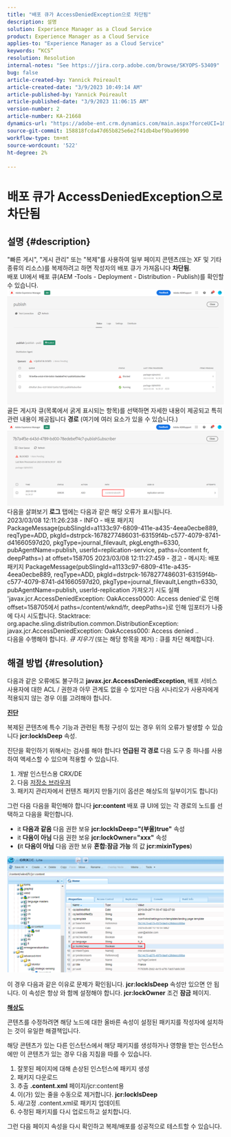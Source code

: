 ```yaml
---
title: "배포 큐가 AccessDeniedException으로 차단됨"
description: 설명
solution: Experience Manager as a Cloud Service
product: Experience Manager as a Cloud Service
applies-to: "Experience Manager as a Cloud Service"
keywords: “KCS”
resolution: Resolution
internal-notes: "See https://jira.corp.adobe.com/browse/SKYOPS-53409"
bug: false
article-created-by: Yannick Poireault
article-created-date: "3/9/2023 10:49:14 AM"
article-published-by: Yannick Poireault
article-published-date: "3/9/2023 11:06:15 AM"
version-number: 2
article-number: KA-21668
dynamics-url: "https://adobe-ent.crm.dynamics.com/main.aspx?forceUCI=1&pagetype=entityrecord&etn=knowledgearticle&id=bdfc3e05-68be-ed11-83ff-6045bd0065b6"
source-git-commit: 158818fcda47d65b825e6e2f41db4bef9ba96990
workflow-type: tm+mt
source-wordcount: '522'
ht-degree: 2%

---
```


# 배포 큐가 AccessDeniedException으로 차단됨

## 설명 {#description}

&quot;빠른 게시&quot;, &quot;게시 관리&quot; 또는 &quot;복제&quot;를 사용하여 일부 페이지 콘텐츠(또는 XF 및 기타 종류의 리소스)를 복제하려고 하면 작성자의 배포 큐가 가져옵니다 <b>차단됨</b>.<br>배포 UI에서 배포 큐(AEM -Tools - Deployment - Distribution - Publish)를 확인할 수 있습니다.<br>![](assets/___c8fc3e05-68be-ed11-83ff-6045bd0065b6___.png)<br>골든 게시자 큐(목록에서 굵게 표시되는 항목)를 선택하면 자세한 내용이 제공되고 특히 관련 내용이 제공됩니다 <b>경로</b> (여기에 여러 요소가 있을 수 있습니다.)<br>![](assets/___d5fc3e05-68be-ed11-83ff-6045bd0065b6___.png)<br>다음을 살펴보기 <b>로그</b> 탭에는 다음과 같은 해당 오류가 표시됩니다.<br>2023/03/08 12:11:26:238 - INFO - 배포 패키지 PackageMessage(pubSlingId=a1133c97-6809-411e-a435-4eea0ecbe889, reqType=ADD, pkgId=dstrpck-1678277486031-63159f4b-c577-4079-8741-d41660597d20, pkgType=journal_filevault, pkgLength=6330, pubAgentName=publish, userId=replication-service, paths=/content fr, deepPaths=) at offset=158705 2023/03/08 12:11:27:459 - 경고 - 메시지: 배포 패키지 PackageMessage(pubSlingId=a1133c97-6809-411e-a435-4eea0ecbe889, reqType=ADD, pkgId=dstrpck-1678277486031-63159f4b-c577-4079-8741-d41660597d20, pkgType=journal_filevault,Length=6330, pubAgentName=publish, userId-replication 가져오기 시도 실패 &#39;javax.jcr.AccessDeniedException: OakAccess0000: Access denied&#39;로 인해 offset=158705에서 paths=/content/wknd/fr, deepPaths=)로 인해 임포터가 나중에 다시 시도합니다. Stacktrace: org.apache.sling.distribution.common.DistributionException: javax.jcr.AccessDeniedException: OakAccess000: Access denied ..<br>다음을 수행해야 합니다. *큐 지우기* (또는 해당 항목을 제거) : 큐를 차단 해제합니다.

## 해결 방법 {#resolution}


다음과 같은 오류에도 불구하고 <b>javax.jcr.AccessDeniedException</b>, 배포 서비스 사용자에 대한 ACL / 권한과 아무 관계도 없을 수 있지만 다음 시나리오가 사용자에게 적용되지 않는 경우 이를 고려해야 합니다.



<u><b>진단</b></u>

복제된 콘텐츠에 특수 기능과 관련된 특정 구성이 있는 경우 위의 오류가 발생할 수 있습니다 <b>jcr:lockIsDeep</b> 속성.

진단을 확인하기 위해서는 검사를 해야 합니다 <b>언급된 각 경로</b> 다음 도구 중 하나를 사용하여 액세스할 수 있으며 적용할 수 있습니다.

1. 개발 인스턴스용 CRX/DE
2. 다음 [저장소 브라우저](https://experienceleague.adobe.com/docs/experience-manager-cloud-service/content/implementing/developer-tools/repository-browser.html?lang=ko-kr)
3. 패키지 관리자에서 컨텐츠 패키지 만들기(이 옵션은 해상도의 일부이기도 합니다)


그런 다음 다음을 확인해야 합니다 <b>jcr:content</b> 배포 큐 UI에 있는 각 경로의 노드를 선택하고 다음을 확인합니다.

- it <b>다음과 같음 </b>다음 권한 보유 <b>jcr:lockIsDeep=&quot;(부울)true&quot;</b> 속성
- it <b>다음이 아님 </b>다음 권한 보유 <b>jcr:lockOwner=&quot;xxx&quot;</b> 속성
- <b>(</b>it <b>다음이 아님</b> 다음 권한 보유 <b>혼합:잠금 가능</b> 의 값 <b>jcr:mixinTypes</b>)


![](assets/e5fb7aa2-d8bd-ed11-83ff-6045bd0065b6.png)

이 경우 다음과 같은 이유로 문제가 확인됩니다. <b>jcr:lockIsDeep</b> 속성만 있으면 안 됩니다. 이 속성은 항상 와 함께 설정해야 합니다. <b>jcr:lockOwner</b> 조건 <b>잠금</b> 페이지.



<u><b>해상도</b></u>

콘텐츠를 수정하려면 해당 노드에 대한 올바른 속성이 설정된 패키지를 작성자에 설치하는 것이 유일한 해결책입니다.

해당 콘텐츠가 있는 다른 인스턴스에서 해당 패키지를 생성하거나 영향을 받는 인스턴스에만 이 콘텐츠가 있는 경우 다음 지침을 따를 수 있습니다.

1. 잘못된 페이지에 대해 손상된 인스턴스에 패키지 생성
2. 패키지 다운로드
3. 추출 <b>.content.xml</b> 페이지/jcr:content용
4. 이(가) 있는 줄을 수동으로 제거합니다. <b>jcr:lockIsDeep</b>
5. 새/고정 .content.xml로 패키지 업데이트
6. 수정된 패키지를 다시 업로드하고 설치합니다.


그런 다음 페이지 속성을 다시 확인하고 복제/배포를 성공적으로 테스트할 수 있습니다.
